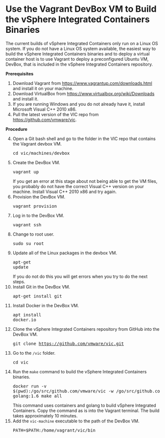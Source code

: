 # Use the Vagrant DevBox VM to Build the vSphere Integrated Containers Binaries #

The current builds of vSphere Integrated Containers only run on a Linux OS system. If you do not have a Linux OS system available, the easiest way to build the vSphere Integrated Containers binaries and to deploy a virtual container host is to use Vagrant to deploy a preconfigured Ubuntu VM, DevBox, that is included in the vSphere Integrated Containers repository.

**Prerequisites**

1. Download Vagrant from https://www.vagrantup.com/downloads.html and install it on your machine.
2. Download VirtualBox from https://www.virtualbox.org/wiki/Downloads and install it.
3. If you are running Windows and you do not already have it, install Microsoft Visual C++ 2010 x86.
4. Pull the latest version of the VIC repo from https://github.com/vmware/vic.

**Procedure**

4. Open a Git bash shell and go to the folder in the VIC repo that contains the Vagrant devbox VM. <pre>cd vic/machines/devbox</pre>
8. Create the DevBox VM. <pre>vagrant up</pre> If you get an error at this stage about not being able to get the VM files, you probably do not have the correct Visual C++ version on your machine. Install Visual C++ 2010 x86 and try again.
9. Provision the DevBox VM. <pre>vagrant provision</pre>
10. Log in to the DevBox VM. <pre>vagrant ssh</pre>
11. Change to root user.<pre>sudo su root</pre>
12. Update all of the Linux packages in the devbox VM. <pre>apt-get update</pre> If you do not do this you will get errors when you try to do the next steps.
13. Install Git in the DevBox VM. <pre>apt-get install git</pre>
14. Install Docker in the DevBox VM.<pre>apt install docker.io</pre>
15. Clone the vSphere Integrated Containers repository from GitHub into the DevBox VM.<pre>git clone https://github.com/vmware/vic.git</pre>
16. Go to the `/vic` folder.<pre>cd vic</pre>
17. Run the `make` command to build the vSphere Integrated Containers binaries. <pre>docker run -v $(pwd):/go/src/github.com/vmware/vic -w /go/src/github.com/vmware/vic golang:1.6 make all</pre> This command uses containers and golang to build vSphere Integrated Containers. Copy the command as is into the Vagrant terminal. The build takes approximately 10 minutes.
18. Add the `vic-machine` executable to the path of the DevBox VM.<pre>PATH=$PATH:/home/vagrant/vic/bin</pre>